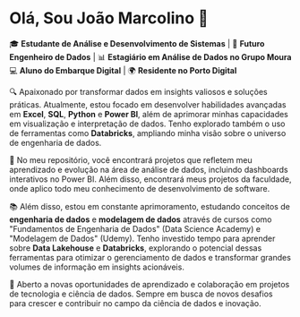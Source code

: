# Olá, Sou João Marcolino 👋

🎓 **Estudante de Análise e Desenvolvimento de Sistemas** | 🎯 **Futuro Engenheiro de Dados** | 📊 **Estagiário em Análise de Dados no Grupo Moura**  
💻 **Aluno do Embarque Digital** | 🌍 **Residente no Porto Digital**

🔍 Apaixonado por transformar dados em insights valiosos e soluções práticas. Atualmente, estou focado em desenvolver habilidades avançadas em **Excel**, **SQL**, **Python** e **Power BI**, além de aprimorar minhas capacidades em visualização e interpretação de dados. Tenho explorado também o uso de ferramentas como **Databricks**, ampliando minha visão sobre o universo de engenharia de dados.

🚀 No meu repositório, você encontrará projetos que refletem meu aprendizado e evolução na área de análise de dados, incluindo dashboards interativos no Power BI. Além disso, encontrará meus projetos da faculdade, onde aplico todo meu conhecimento de desenvolvimento de software.

📚 Além disso, estou em constante aprimoramento, estudando conceitos de **engenharia de dados** e **modelagem de dados** através de cursos como "Fundamentos de Engenharia de Dados" (Data Science Academy) e "Modelagem de Dados" (Udemy). Tenho investido tempo para aprender sobre **Data Lakehouse** e **Databricks**, explorando o potencial dessas ferramentas para otimizar o gerenciamento de dados e transformar grandes volumes de informação em insights acionáveis.

🌱 Aberto a novas oportunidades de aprendizado e colaboração em projetos de tecnologia e ciência de dados. Sempre em busca de novos desafios para crescer e contribuir no campo da ciência de dados e inovação.

